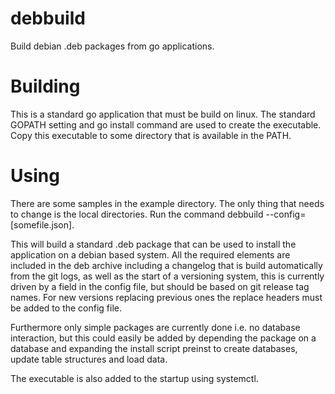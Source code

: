 # debbuild
Build debian .deb packages from go applications.

# Building
This is a standard go application that must be build on linux.
The standard GOPATH setting and go install command are used to create the executable.
Copy this executable to some directory that is available in the PATH.

# Using
There are some samples in the example directory. The only thing that needs to change is the local directories.
Run the command debbuild --config=[somefile.json].

This will build a standard .deb package that can be used to install the application on a debian based system. All the required
elements are included in the deb archive including a changelog that is build automatically from the git logs, as well as the start
of a versioning system, this is currently driven by a field in the config file, but should be based on git release tag names. For new
versions replacing previous ones the replace headers must be added to the config file.

Furthermore only simple packages are currently done i.e. no database interaction, but this could easily be added by depending the package
on a database and expanding the install script preinst to create databases, update table structures and load data.

The executable is also added to the startup using systemctl.
